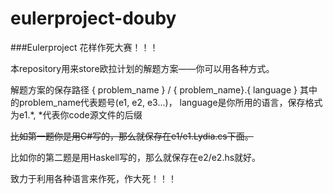 eulerproject-douby
==================

###Eulerproject 花样作死大赛！！！

本repository用来store欧拉计划的解题方案——你可以用各种方式。

解题方案的保存路径 { problem_name } / { problem_name}.{ language }  其中的problem_name代表题号(e1, e2, e3...)， language是你所用的语言，保存格式为e1.*, *代表你code源文件的后缀

~~比如第一题你是用C#写的，那么就保存在e1/e1.Lydia.cs下面。~~

比如你的第二题是用Haskell写的，那么就保存在e2/e2.hs就好。

致力于利用各种语言来作死，作大死！！！
